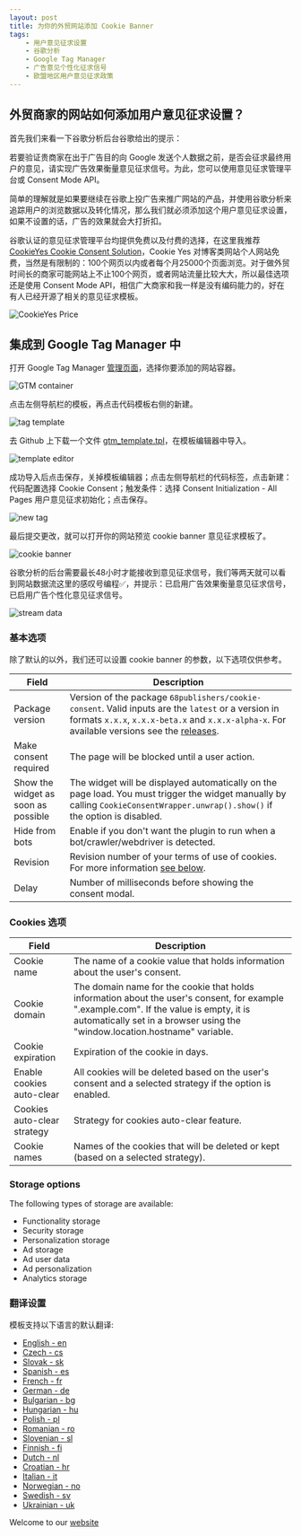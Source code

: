 ```yaml
---
layout: post
title: ﻿为你的外贸网站添加 Cookie Banner
tags:
    - 用户意见征求设置
    - 谷歌分析
    - Google Tag Manager
    - 广告意见个性化征求信号
    - 欧盟地区用户意见征求政策
---
```

## 外贸商家的网站如何添加用户意见征求设置？

首先我们来看一下谷歌分析后台谷歌给出的提示：

若要验证贵商家在出于广告目的向 Google 发送个人数据之前，是否会征求最终用户的意见，请实现广告效果衡量意见征求信号。为此，您可以使用意见征求管理平台或 Consent Mode API。 

简单的理解就是如果要继续在谷歌上投广告来推广网站的产品，并使用谷歌分析来追踪用户的浏览数据以及转化情况，那么我们就必须添加这个用户意见征求设置，如果不设置的话，广告的效果就会大打折扣。

谷歌认证的意见征求管理平台均提供免费以及付费的选择，在这里我推荐 [CookieYes Cookie Consent Solution](https://www.cookieyes.com/)，Cookie Yes 对博客类网站个人网站免费，当然是有限制的：100个网页以内或者每个月25000个页面浏览。对于做外贸时间长的商家可能网站上不止100个网页，或者网站流量比较大大，所以最佳选项还是使用 Consent Mode API，相信广大商家和我一样是没有编码能力的，好在有人已经开源了相关的意见征求模板。

![CookieYes Price](https://raw.githubusercontent.com/huijingfei/Blog_Gitalk/main/cookie%20banner/cookieyes%20price.webp)

## 集成到 Google Tag Manager 中

打开 Google Tag Manager [管理页面](https://tagmanager.google.com/)，选择你要添加的网站容器。

![GTM container](https://raw.githubusercontent.com/huijingfei/Blog_Gitalk/main/cookie%20banner/GTM%20container.webp)

点击左侧导航栏的模板，再点击代码模板右侧的新建。

![tag template](https://raw.githubusercontent.com/huijingfei/Blog_Gitalk/main/cookie%20banner/tag%20template.webp)

去 Github 上下载一个文件 [gtm_template.tpl](https://github.com/68publishers/cookie-consent/blob/main/gtm_template.tpl)，在模板编辑器中导入。

![template editor](https://raw.githubusercontent.com/huijingfei/Blog_Gitalk/main/cookie%20banner/Template%20editor.webp)

成功导入后点击保存，关掉模板编辑器；点击左侧导航栏的代码标签，点击新建：代码配置选择 Cookie Consent；触发条件：选择 Consent Initialization - All Pages 用户意见征求初始化；点击保存。

![new tag](https://raw.githubusercontent.com/huijingfei/Blog_Gitalk/main/cookie%20banner/new%20tag.webp)

最后提交更改，就可以打开你的网站预览 cookie banner 意见征求模板了。

![cookie banner](https://raw.githubusercontent.com/huijingfei/Blog_Gitalk/main/cookie%20banner/Cookie%20Banner.webp)

谷歌分析的后台需要最长48小时才能接收到意见征求信号，我们等两天就可以看到网站数据流这里的感叹号编程✅，并提示：已启用广告效果衡量意见征求信号，已启用广告个性化意见征求信号。

![stream data](https://raw.githubusercontent.com/huijingfei/Blog_Gitalk/main/cookie%20banner/stream%20data.webp)

### 基本选项

除了默认的以外，我们还可以设置 cookie banner 的参数，以下选项仅供参考。

| Field                               | Description                                                                                                                                                                                                                                                  |
|-------------------------------------|--------------------------------------------------------------------------------------------------------------------------------------------------------------------------------------------------------------------------------------------------------------|
| Package version                     | Version of the package `68publishers/cookie-consent`. Valid inputs are the `latest` or a version in formats `x.x.x`, `x.x.x-beta.x` and `x.x.x-alpha-x`. For available versions see the [releases](https://github.com/68publishers/cookie-consent/releases). |
| Make consent required               | The page will be blocked until a user action.                                                                                                                                                                                                                |
| Show the widget as soon as possible | The widget will be displayed automatically on the page load. You must trigger the widget manually by calling `CookieConsentWrapper.unwrap().show()` if the option is disabled.                                                                               |
| Hide from bots                      | Enable if you don't want the plugin to run when a bot/crawler/webdriver is detected.                                                                                                                                                                         |
| Revision                            | Revision number of your terms of use of cookies. For more information [see below](#how-to-manage-revisions).                                                                                                                                                 |
| Delay                               | Number of milliseconds before showing the consent modal.                                                                                                                                                                                                     |

### Cookies 选项

| Field                       | Description                                                                                                                                                                                                            |
|-----------------------------|------------------------------------------------------------------------------------------------------------------------------------------------------------------------------------------------------------------------|
| Cookie name                 | The name of a cookie value that holds information about the user's consent.                                                                                                                                            |
| Cookie domain               | The domain name for the cookie that holds information about the user's consent, for example ".example.com". If the value is empty, it is automatically set in a browser using the "window.location.hostname" variable. |
| Cookie expiration           | Expiration of the cookie in days.                                                                                                                                                                                      |
| Enable cookies auto-clear   | All cookies will be deleted based on the user's consent and a selected strategy if the option is enabled.                                                                                                              |
| Cookies auto-clear strategy | Strategy for cookies auto-clear feature.                                                                                                                                                                               |
| Cookie names                | Names of the cookies that will be deleted or kept (based on a selected strategy).                                                                                                                                      |

### Storage options

The following types of storage are available:

- Functionality storage
- Security storage
- Personalization storage
- Ad storage
- Ad user data
- Ad personalization
- Analytics storage

### 翻译设置

模板支持以下语言的默认翻译:

- [English - en](src/resources/translations/en.json)
- [Czech - cs](src/resources/translations/cs.json)
- [Slovak - sk](src/resources/translations/sk.json)
- [Spanish - es](src/resources/translations/es.json)
- [French - fr](src/resources/translations/fr.json)
- [German - de](src/resources/translations/de.json)
- [Bulgarian - bg](src/resources/translations/bg.json)
- [Hungarian - hu](src/resources/translations/hu.json)
- [Polish - pl](src/resources/translations/pl.json)
- [Romanian - ro](src/resources/translations/ro.json)
- [Slovenian - sl](src/resources/translations/sl.json)
- [Finnish - fi](src/resources/translations/fi.json)
- [Dutch - nl](src/resources/translations/nl.json)
- [Croatian - hr](src/resources/translations/hr.json)
- [Italian - it](src/resources/translations/it.json)
- [Norwegian - no](src/resources/translations/no.json)
- [Swedish - sv](src/resources/translations/se.json)
- [Ukrainian - uk](src/resources/translations/ua.json)

Welcome to our [website](https://blog.tigress.cc/)
